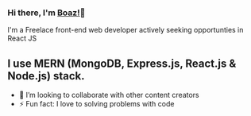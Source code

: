 ### Hi there, I'm [Boaz!](https://github.com/boaztanui)👋   


I'm a Freelace front-end web developer actively seeking opportunties in React JS 


<!--
**boaztanui/boaztanui** is a ✨ _special_ ✨ repository because its `README.md` (this file) appears on your GitHub profile.

-->


## I use MERN (MongoDB, Express.js, React.js & Node.js) stack. 
- 👯 I’m looking to collaborate with other content creators
- ⚡ Fun fact: I love to solving problems with code
